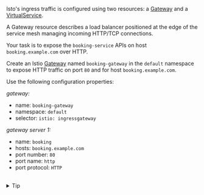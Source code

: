 Isto's ingress traffic is configured using two resources:
a [Gateway](https://istio.io/latest/docs/reference/config/networking/gateway/#Gateway)
and a [VirtualService](https://istio.io/latest/docs/reference/config/networking/virtual-service/).

A Gateway resource describes a load balancer positioned at the edge of the service mesh managing
incoming HTTP/TCP connections.

Your task is to expose the `booking-service` APIs on host `booking.example.com` over HTTP.

Create an Istio [Gateway](https://istio.io/latest/docs/reference/config/networking/gateway/#Gateway)
named `booking-gateway` in the `default` namespace to
expose HTTP traffic on port `80` and for host `booking.example.com`.

Use the following configuration properties:

*gateway:*
* name: `booking-gateway`
* namespace: `default`
* selector: `istio: ingressgateway`

*gateway server 1:*
* name: `booking`
* hosts: `booking.example.com`
* port number: `80`
* port name: `http`
* port protocol: `HTTP`


<br>
<details><summary>Tip</summary>

```plain
apiVersion: networking.istio.io/v1alpha3
kind: Gateway
metadata:
  name: booking-gateway
spec:
  # The selector matches the Istio ingress gateway pod labels.
  selector:
    istio: ingressgateway
  servers:
  - name: booking
    port:
      number: // TODO
      name: // TODO
      protocol: // TODO
    hosts:
    - // TODO
```{{copy}}
</details>

<br>
<details><summary>Solution</summary>

```plain
apiVersion: networking.istio.io/v1alpha3
kind: Gateway
metadata:
  name: booking-gateway
spec:
  # The selector matches the ingress gateway pod labels.
  selector:
    istio: ingressgateway
  servers:
  - name: booking
    port:
      number: 80
      name: http
      protocol: HTTP
    hosts:
    - "booking.example.com"
```{{copy}}
</details>
